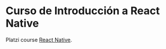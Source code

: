 # Curso de Introducción a React Native

Platzi course [React Native](https://github.com/Andbet97/course-react-native).
